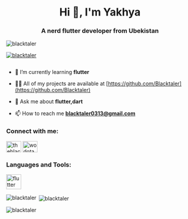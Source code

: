 <h1 align="center">Hi 👋, I'm Yakhya</h1>
<h3 align="center">A nerd flutter developer from Ubekistan</h3>

<p align="left"> <img src="https://komarev.com/ghpvc/?username=blacktaler&label=Profile%20views&color=0e75b6&style=flat" alt="blacktaler" /> </p>

<p align="left"> <a href="https://github.com/ryo-ma/github-profile-trophy"><img src="https://github-profile-trophy.vercel.app/?username=blacktaler" alt="blacktaler" /></a> </p>

<p align="left"> <a href="https://twitter.com/" target="blank"><img src="https://img.shields.io/twitter/follow/?logo=twitter&style=for-the-badge" alt="" /></a> </p>

- 🌱 I’m currently learning **flutter**

- 👨‍💻 All of my projects are available at [https://github.com/Blacktaler](https://github.com/Blacktaler)

- 💬 Ask me about **flutter,dart**

- 📫 How to reach me **blacktaler0313@gmail.com**

<h3 align="left">Connect with me:</h3>
<p align="left">
<a href="https://medium.com/@blacktaler" target="blank"><img align="center" src="https://raw.githubusercontent.com/rahuldkjain/github-profile-readme-generator/master/src/images/icons/Social/medium.svg" alt="theblacktaler" height="30" width="40" /></a>
<a href="https://www.youtube.com/channel/UCLmAYRh3rglWPMq9qNccEHw" target="blank"><img align="center" src="https://raw.githubusercontent.com/rahuldkjain/github-profile-readme-generator/master/src/images/icons/Social/youtube.svg" alt="wodota ml" height="30" width="40" /></a>
</p>

<h3 align="left">Languages and Tools:</h3>
<p align="left"> <a href="https://flutter.dev" target="_blank"> <img src="https://www.vectorlogo.zone/logos/flutterio/flutterio-icon.svg" alt="flutter" width="40" height="40"/> </a> </p>

<p><img align="left" src="https://github-readme-stats.vercel.app/api/top-langs?username=blacktaler&show_icons=true&locale=en&layout=compact" alt="blacktaler" /></p>

<p>&nbsp;<img align="center" src="https://github-readme-stats.vercel.app/api?username=blacktaler&show_icons=true&locale=en" alt="blacktaler" /></p>

<p><img align="center" src="https://github-readme-streak-stats.herokuapp.com/?user=blacktaler&" alt="blacktaler" /></p>

